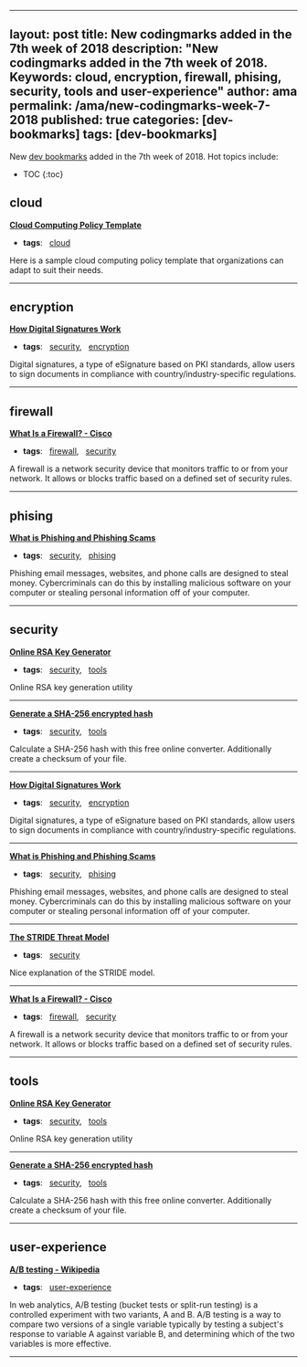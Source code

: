 


---
layout: post
title: New codingmarks added in the 7th week of 2018
description: "New codingmarks added in the 7th week of 2018. Keywords: cloud, encryption, firewall, phising, security, tools and user-experience"
author: ama
permalink: /ama/new-codingmarks-week-7-2018
published: true
categories: [dev-bookmarks]
tags: [dev-bookmarks]
---
New [dev bookmarks](https://www.bookmarks.dev) added in the 7th week of 2018. Hot topics include:

* TOC
{:toc} 

<!--more-->

## cloud 

**[Cloud Computing Policy Template](http://www.itmanagerdaily.com/cloud-computing-policy-template/)**

  * **tags**: &nbsp; [cloud](https://www.bookmarks.dev/search?q=[cloud])

Here is a sample cloud computing policy template that organizations can adapt to suit their needs.

<hr>


## encryption 

**[How Digital Signatures Work](https://www.docusign.com/how-it-works/electronic-signature/digital-signature/digital-signature-faq)**

  * **tags**: &nbsp; [security](https://www.bookmarks.dev/search?q=[security]), &nbsp; [encryption](https://www.bookmarks.dev/search?q=[encryption])

Digital signatures, a type of eSignature based on PKI standards, allow users to sign documents in compliance with country/industry-specific regulations. 

<hr>


## firewall 

**[What Is a Firewall? - Cisco](https://www.cisco.com/c/en/us/products/security/firewalls/what-is-a-firewall.html)**

  * **tags**: &nbsp; [firewall](https://www.bookmarks.dev/search?q=[firewall]), &nbsp; [security](https://www.bookmarks.dev/search?q=[security])

A firewall is a network security device that monitors traffic to or from your network. It allows or blocks traffic based on a defined set of security rules. 

<hr>


## phising 

**[What is Phishing and Phishing Scams](https://www.microsoft.com/en-us/safety/online-privacy/phishing-symptoms.aspx)**

  * **tags**: &nbsp; [security](https://www.bookmarks.dev/search?q=[security]), &nbsp; [phising](https://www.bookmarks.dev/search?q=[phising])

Phishing email messages, websites, and phone calls are designed to steal money. Cybercriminals can do this by installing malicious software on your computer or stealing personal information off of your computer.

<hr>


## security 

**[Online RSA Key Generator](http://travistidwell.com/jsencrypt/demo/)**

  * **tags**: &nbsp; [security](https://www.bookmarks.dev/search?q=[security]), &nbsp; [tools](https://www.bookmarks.dev/search?q=[tools])

Online RSA key generation utility

<hr>

**[Generate a SHA-256 encrypted hash](https://hash.online-convert.com/sha256-generator)**

  * **tags**: &nbsp; [security](https://www.bookmarks.dev/search?q=[security]), &nbsp; [tools](https://www.bookmarks.dev/search?q=[tools])

Calculate a SHA-256 hash with this free online converter. Additionally create a checksum of your file.

<hr>

**[How Digital Signatures Work](https://www.docusign.com/how-it-works/electronic-signature/digital-signature/digital-signature-faq)**

  * **tags**: &nbsp; [security](https://www.bookmarks.dev/search?q=[security]), &nbsp; [encryption](https://www.bookmarks.dev/search?q=[encryption])

Digital signatures, a type of eSignature based on PKI standards, allow users to sign documents in compliance with country/industry-specific regulations. 

<hr>

**[What is Phishing and Phishing Scams](https://www.microsoft.com/en-us/safety/online-privacy/phishing-symptoms.aspx)**

  * **tags**: &nbsp; [security](https://www.bookmarks.dev/search?q=[security]), &nbsp; [phising](https://www.bookmarks.dev/search?q=[phising])

Phishing email messages, websites, and phone calls are designed to steal money. Cybercriminals can do this by installing malicious software on your computer or stealing personal information off of your computer.

<hr>

**[The STRIDE Threat Model](https://msdn.microsoft.com/en-us/library/ee823878(v=cs.20).aspx)**

  * **tags**: &nbsp; [security](https://www.bookmarks.dev/search?q=[security])

Nice explanation of the STRIDE model. 

<hr>

**[What Is a Firewall? - Cisco](https://www.cisco.com/c/en/us/products/security/firewalls/what-is-a-firewall.html)**

  * **tags**: &nbsp; [firewall](https://www.bookmarks.dev/search?q=[firewall]), &nbsp; [security](https://www.bookmarks.dev/search?q=[security])

A firewall is a network security device that monitors traffic to or from your network. It allows or blocks traffic based on a defined set of security rules. 

<hr>


## tools 

**[Online RSA Key Generator](http://travistidwell.com/jsencrypt/demo/)**

  * **tags**: &nbsp; [security](https://www.bookmarks.dev/search?q=[security]), &nbsp; [tools](https://www.bookmarks.dev/search?q=[tools])

Online RSA key generation utility

<hr>

**[Generate a SHA-256 encrypted hash](https://hash.online-convert.com/sha256-generator)**

  * **tags**: &nbsp; [security](https://www.bookmarks.dev/search?q=[security]), &nbsp; [tools](https://www.bookmarks.dev/search?q=[tools])

Calculate a SHA-256 hash with this free online converter. Additionally create a checksum of your file.

<hr>


## user-experience 

**[A/B testing - Wikipedia](https://en.wikipedia.org/wiki/A/B_testing)**

  * **tags**: &nbsp; [user-experience](https://www.bookmarks.dev/search?q=[user-experience])

In web analytics, A/B testing (bucket tests or split-run testing) is a controlled experiment with two variants, A and B. A/B testing is a way to compare two versions of a single variable typically by testing a subject's response to variable A against variable B, and determining which of the two variables is more effective.

<hr>
